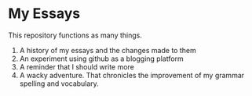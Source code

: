 # My Essays

This repository functions as many things.

1. A history of my essays and the changes made to them
2. An experiment using github as a blogging platform
3. A reminder that I should write more
4. A wacky adventure.
   That chronicles the improvement of my grammar spelling and vocabulary.
